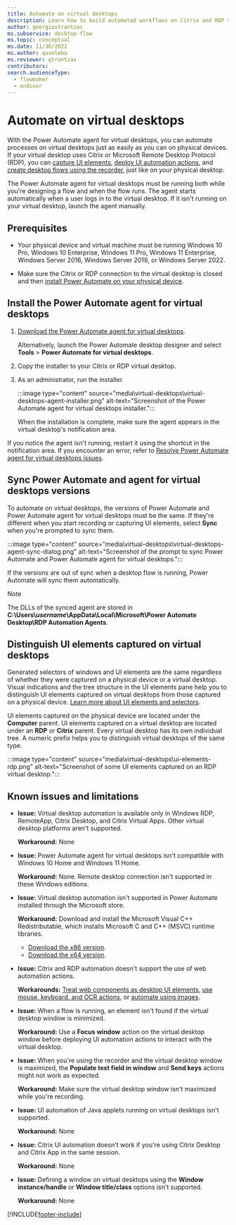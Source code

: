 ```yaml
---
title: Automate on virtual desktops
description: Learn how to build automated workflows on Citrix and RDP virtual desktops.
author: georgiostrantzas
ms.subservice: desktop-flow
ms.topic: conceptual
ms.date: 11/30/2022
ms.author: quseleba
ms.reviewer: gtrantzas
contributors:
search.audienceType: 
  - flowmaker
  - enduser
---
```


# Automate on virtual desktops

With the Power Automate agent for virtual desktops, you can automate processes on virtual desktops just as easily as you can on physical devices. If your virtual desktop uses Citrix or Microsoft Remote Desktop Protocol (RDP), you can [capture UI elements](ui-elements.md), [deploy UI automation actions](actions-reference/uiautomation.md), and [create desktop flows using the recorder](recording-flow.md), just like on your physical desktop.

The Power Automate agent for virtual desktops must be running both while you're designing a flow and when the flow runs. The agent starts automatically when a user logs in to the virtual desktop. If it isn't running on your virtual desktop, launch the agent manually.  

## Prerequisites

- Your physical device and virtual machine must be running Windows 10 Pro, Windows 10 Enterprise, Windows 11 Pro, Windows 11 Enterprise, Windows Server 2016, Windows Server 2019, or Windows Server 2022.

- Make sure the Citrix or RDP connection to the virtual desktop is closed and then [install Power Automate on your physical device](https://go.microsoft.com/fwlink/?linkid=2137322).

## Install the Power Automate agent for virtual desktops

1. [Download the Power Automate agent for virtual desktops](https://go.microsoft.com/fwlink/?linkid=2188766).

    Alternatively, launch the Power Automate desktop designer and select **Tools** > **Power Automate for virtual desktops**.

1. Copy the installer to your Citrix or RDP virtual desktop.

1. As an administrator, run the installer.

    :::image type="content" source="media\virtual-desktops\virtual-desktops-agent-installer.png" alt-text="Screenshot of the Power Automate agent for virtual desktops installer.":::

    When the installation is complete, make sure the agent appears in the virtual desktop's notification area.

If you notice the agent isn't running, restart it using the shortcut in the notification area. If you encounter an error, refer to [Resolve Power Automate agent for virtual desktops issues](troubleshoot.md#resolve-power-automate-agent-for-virtual-desktops-issues).

## Sync Power Automate and agent for virtual desktops versions

To automate on virtual desktops, the versions of Power Automate and Power Automate agent for virtual desktops must be the same. If they're different when you start recording or capturing UI elements, select **Sync** when you're prompted to sync them.

:::image type="content" source="media\virtual-desktops\virtual-desktops-agent-sync-dialog.png" alt-text="Screenshot of the prompt to sync Power Automate and Power Automate agent for virtual desktops.":::

If the versions are out of sync when a desktop flow is running, Power Automate will sync them automatically.

> [!NOTE]
> The DLLs of the synced agent are stored in **C:\Users\\*username*\AppData\Local\Microsoft\Power Automate Desktop\RDP Automation Agents**.

## Distinguish UI elements captured on virtual desktops

Generated selectors of windows and UI elements are the same regardless of whether they were captured on a physical device or a virtual desktop. Visual indications and the tree structure in the UI elements pane help you to distinguish UI elements captured on virtual desktops from those captured on a physical device. [Learn more about UI elements and selectors](ui-elements.md).

UI elements captured on the physical device are located under the **Computer** parent. UI elements captured on a virtual desktop are located under an **RDP** or **Citrix** parent. Every virtual desktop has its own individual tree. A numeric prefix helps you to distinguish virtual desktops of the same type.

:::image type="content" source="media\virtual-desktops\ui-elements-rdp.png" alt-text="Screenshot of some UI elements captured on an RDP virtual desktop.":::

## Known issues and limitations

- **Issue:** Virtual desktop automation is available only in Windows RDP, RemoteApp, Citrix Desktop, and Citrix Virtual Apps. Other virtual desktop platforms aren't supported.

    **Workaround:** None

- **Issue:** Power Automate agent for virtual desktops isn't compatible with Windows 10 Home and Windows 11 Home.

    **Workaround:** None. Remote desktop connection isn't supported in these Windows editions.

- **Issue:** Virtual desktop automation isn't supported in Power Automate installed through the Microsoft store.

    **Workaround:** Download and install the Microsoft Visual C++ Redistributable, which installs Microsoft C and C++ (MSVC) runtime libraries.
  - [Download the x86 version](https://aka.ms/vs/17/release/vc_redist.x86.exe).
  - [Download the x64 version](https://aka.ms/vs/17/release/vc_redist.x64.exe).

- **Issue:** Citrix and RDP automation doesn't support the use of web automation actions.

    **Workarounds:** [Treat web components as desktop UI elements](desktop-automation.md), [use mouse, keyboard, and OCR actions](how-to/automate-using-mouse-keyboard-ocr.md), or [automate using images](images.md).

- **Issue:** When a flow is running, an element isn't found if the virtual desktop window is minimized.

    **Workaround:** Use a **Focus window** action on the virtual desktop window before deploying UI automation actions to interact with the virtual desktop.

- **Issue:** When you're using the recorder and the virtual desktop window is maximized, the **Populate text field in window** and **Send keys** actions might not work as expected.

    **Workaround:** Make sure the virtual desktop window isn't maximized while you're recording.

- **Issue:** UI automation of Java applets running on virtual desktops isn't supported.

    **Workaround:** None

- **Issue:** Citrix UI automation doesn't work if you're using Citrix Desktop and Citrix App in the same session.

    **Workaround:** None

- **Issue:** Defining a window on virtual desktops using the **Window instance/handle** or **Window title/class** options isn't supported.

    **Workaround:** None

[!INCLUDE[footer-include](../includes/footer-banner.md)]
